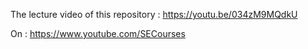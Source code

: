 
The lecture video of this repository : https://youtu.be/034zM9MQdkU

On : https://www.youtube.com/SECourses
